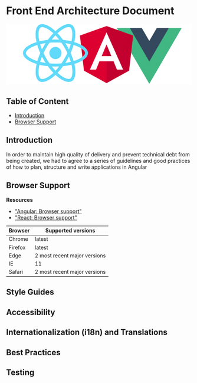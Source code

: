 # Front End Architecture Document

<img src="./assets/logo.png" width="960">

## Table of Content

- [Introduction](#Introduction)
- [Browser Support](#Browser-Support)

## Introduction

In order to maintain high quality of delivery and prevent technical debt from being created, we had to agree to a series of guidelines and good practices of how to plan, structure and write applications in Angular

## Browser Support

**Resources**

- ["Angular: Browser support"](https://angular.io/guide/browser-support)
- ["React: Browser support"](https://create-react-app.dev/docs/supported-browsers-features/)

| Browser | Supported versions           |
| ------- | ---------------------------- |
| Chrome  | latest                       |
| Firefox | latest                       |
| Edge    | 2 most recent major versions |
| IE      | 11                           |
| Safari  | 2 most recent major versions |

## Style Guides

## Accessibility

## Internationalization (i18n) and Translations

## Best Practices

## Testing
